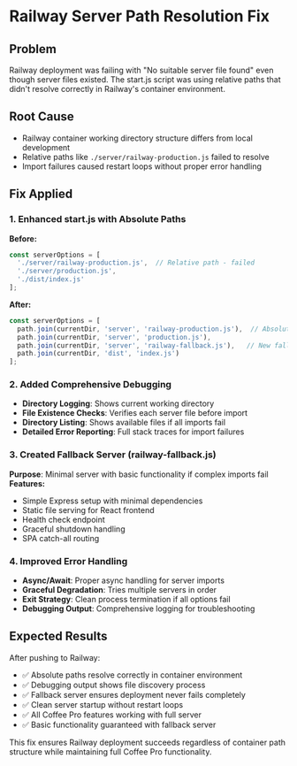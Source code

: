 # Railway Server Path Resolution Fix

## Problem
Railway deployment was failing with "No suitable server file found" even though server files existed. The start.js script was using relative paths that didn't resolve correctly in Railway's container environment.

## Root Cause
- Railway container working directory structure differs from local development
- Relative paths like `./server/railway-production.js` failed to resolve
- Import failures caused restart loops without proper error handling

## Fix Applied

### 1. Enhanced start.js with Absolute Paths
**Before:**
```javascript
const serverOptions = [
  './server/railway-production.js',  // Relative path - failed
  './server/production.js',          
  './dist/index.js'                  
];
```

**After:**
```javascript
const serverOptions = [
  path.join(currentDir, 'server', 'railway-production.js'),  // Absolute path
  path.join(currentDir, 'server', 'production.js'),
  path.join(currentDir, 'server', 'railway-fallback.js'),   // New fallback
  path.join(currentDir, 'dist', 'index.js')
];
```

### 2. Added Comprehensive Debugging
- **Directory Logging**: Shows current working directory
- **File Existence Checks**: Verifies each server file before import
- **Directory Listing**: Shows available files if all imports fail
- **Detailed Error Reporting**: Full stack traces for import failures

### 3. Created Fallback Server (railway-fallback.js)
**Purpose**: Minimal server with basic functionality if complex imports fail
**Features:**
- Simple Express setup with minimal dependencies
- Static file serving for React frontend
- Health check endpoint
- Graceful shutdown handling
- SPA catch-all routing

### 4. Improved Error Handling
- **Async/Await**: Proper async handling for server imports
- **Graceful Degradation**: Tries multiple servers in order
- **Exit Strategy**: Clean process termination if all options fail
- **Debugging Output**: Comprehensive logging for troubleshooting

## Expected Results
After pushing to Railway:
- ✅ Absolute paths resolve correctly in container environment
- ✅ Debugging output shows file discovery process
- ✅ Fallback server ensures deployment never fails completely
- ✅ Clean server startup without restart loops
- ✅ All Coffee Pro features working with full server
- ✅ Basic functionality guaranteed with fallback server

This fix ensures Railway deployment succeeds regardless of container path structure while maintaining full Coffee Pro functionality.